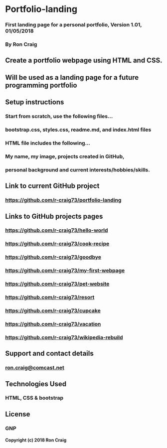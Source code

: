 # Portfolio-landing

### First landing page for a personal portfolio, Version 1.01, 01/05/2018

### By Ron Craig

## Create a portfolio webpage using HTML and CSS.
## Will be used as a landing page for a future programming portfolio

## Setup instructions
### Start from scratch, use the following files...
### bootstrap.css, styles.css, readme.md, and index.html files
### HTML file includes the following...
### My name, my image, projects created in GitHub,
### personal background and current interests/hobbies/skills.

## Link to current GitHub project
### https://github.com/r-craig73/portfolio-landing


## Links to GitHub projects pages
### https://github.com/r-craig73/hello-world
### https://github.com/r-craig73/cook-recipe
### https://github.com/r-craig73/goodbye
### https://github.com/r-craig73/my-first-webpage
### https://github.com/r-craig73/pet-website
### https://github.com/r-craig73/resort
### https://github.com/r-craig73/cupcake
### https://github.com/r-craig73/vacation
### https://github.com/r-craig73/wikipedia-rebuild

## Support and contact details
### ron.craig@comcast.net

## Technologies Used
### HTML, CSS & bootstrap

## License
### GNP

#### Copyright (c) 2018 Ron Craig
